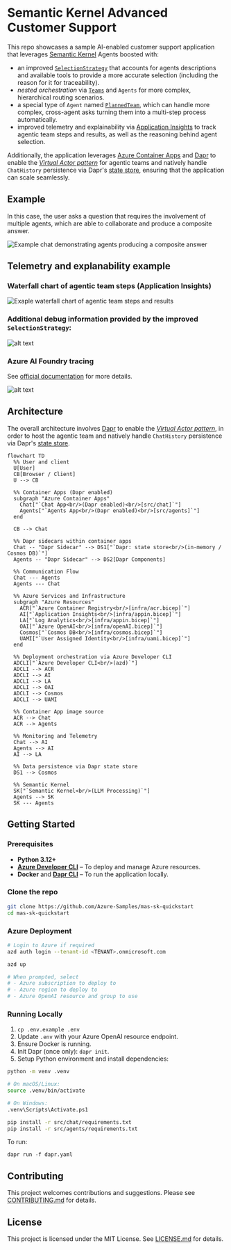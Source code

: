 # Semantic Kernel Advanced Customer Support

This repo showcases a sample AI-enabled customer support application that leverages [Semantic Kernel](https://github.com/microsoft/semantic-kernel) Agents boosted with:

- an improved [`SelectionStrategy`](src/agents/sk_ext/speaker_election_strategy.py) that accounts for agents descriptions and available tools to provide a more accurate selection (including the reason for it for traceability).
- _nested orchestration_ via [`Teams`](src/agents/sk_ext/team.py) and `Agents` for more complex, hierarchical routing scenarios.
- a special type of `Agent` named [`PlannedTeam`](src/agents/sk_ext/planned_team.py), which can handle more complex, cross-agent asks turning them into a multi-step process automatically.
- improved telemetry and explainability via [Application Insights](https://learn.microsoft.com/en-us/azure/azure-monitor/app/app-insights-overview) to track agentic team steps and results, as well as the reasoning behind agent selection.

Additionally, the application leverages [Azure Container Apps](https://learn.microsoft.com/en-us/azure/container-apps/) and [Dapr](https://dapr.io) to enable the [_Virtual Actor pattern_](https://docs.dapr.io/developing-applications/building-blocks/actors/actors-overview/) for agentic teams and natively handle `ChatHistory` persistence via Dapr's [state store](https://docs.dapr.io/developing-applications/building-blocks/state-management/), ensuring that the application can scale seamlessly.

## Example

In this case, the user asks a question that requires the involvement of multiple agents, which are able to collaborate and produce a composite answer.

![Example chat demonstrating agents producing a composite answer](image.png)

## Telemetry and explanability example

### Waterfall chart of agentic team steps (Application Insights)

![Exaple waterfall chart of agentic team steps and results](telemetry.png)

### Additional debug information provided by the improved `SelectionStrategy`:

![alt text](telemetry_details.png)

### Azure AI Foundry tracing

See [official documentation](https://learn.microsoft.com/en-us/azure/ai-foundry/tracing) for more details.

![alt text](ai-foundry-tracing.png)

## Architecture

The overall architecture involves [Dapr](https://dapr.io) to enable the [_Virtual Actor pattern_](https://docs.dapr.io/developing-applications/building-blocks/actors/actors-overview/), in order to host the agentic team and natively handle `ChatHistory` persistence via Dapr's [state store](https://docs.dapr.io/developing-applications/building-blocks/state-management/).

```mermaid
flowchart TD
  %% User and client
  U[User]
  CB[Browser / Client]
  U --> CB

  %% Container Apps (Dapr enabled)
  subgraph "Azure Container Apps"
    Chat["`Chat App<br/>(Dapr enabled)<br/>[src/chat]`"]
    Agents["`Agents App<br/>(Dapr enabled)<br/>[src/agents]`"]
  end

  CB --> Chat

  %% Dapr sidecars within container apps
  Chat -- "Dapr Sidecar" --> DS1["`Dapr: state store<br/>(in-memory / Cosmos DB)`"]
  Agents -- "Dapr Sidecar" --> DS2[Dapr Components]

  %% Communication Flow
  Chat --- Agents
  Agents --- Chat

  %% Azure Services and Infrastructure
  subgraph "Azure Resources"
    ACR["`Azure Container Registry<br/>[infra/acr.bicep]`"]
    AI["`Application Insights<br/>[infra/appin.bicep]`"]
    LA["`Log Analytics<br/>[infra/appin.bicep]`"]
    OAI["`Azure OpenAI<br/>[infra/openAI.bicep]`"]
    Cosmos["`Cosmos DB<br/>[infra/cosmos.bicep]`"]
    UAMI["`User Assigned Identity<br/>[infra/uami.bicep]`"]
  end

  %% Deployment orchestration via Azure Developer CLI
  ADCLI["`Azure Developer CLI<br/>(azd)`"]
  ADCLI --> ACR
  ADCLI --> AI
  ADCLI --> LA
  ADCLI --> OAI
  ADCLI --> Cosmos
  ADCLI --> UAMI

  %% Container App image source
  ACR --> Chat
  ACR --> Agents

  %% Monitoring and Telemetry
  Chat --> AI
  Agents --> AI
  AI --> LA

  %% Data persistence via Dapr state store
  DS1 --> Cosmos

  %% Semantic Kernel
  SK["`Semantic Kernel<br/>(LLM Processing)`"]
  Agents --> SK
  SK --- Agents
```

## Getting Started

### Prerequisites

- **Python 3.12+**
- [**Azure Developer CLI**](https://learn.microsoft.com/en-us/azure/developer/azure-developer-cli/install-azd?tabs=winget-windows%2Cbrew-mac%2Cscript-linux&pivots=os-windows) – To deploy and manage Azure resources.
- **Docker** and [**Dapr CLI**](https://docs.dapr.io/getting-started/install-dapr-cli/) – To run the application locally.

### Clone the repo

```bash
git clone https://github.com/Azure-Samples/mas-sk-quickstart
cd mas-sk-quickstart
```

### Azure Deployment

```bash
# Login to Azure if required
azd auth login --tenant-id <TENANT>.onmicrosoft.com

azd up

# When prompted, select
# - Azure subscription to deploy to
# - Azure region to deploy to
# - Azure OpenAI resource and group to use
```

### Running Locally

1. `cp .env.example .env`
2. Update `.env` with your Azure OpenAI resource endpoint.
3. Ensure Docker is running.
4. Init Dapr (once only): `dapr init`.
5. Setup Python environment and install dependencies:

```bash
python -m venv .venv

# On macOS/Linux:
source .venv/bin/activate

# On Windows:
.venv\Scripts\Activate.ps1

pip install -r src/chat/requirements.txt
pip install -r src/agents/requirements.txt
```

To run:

`dapr run -f dapr.yaml`

## Contributing

This project welcomes contributions and suggestions. Please see [CONTRIBUTING.md](CONTRIBUTING.md) for details.

## License

This project is licensed under the MIT License. See [LICENSE.md](LICENSE.md) for details.
